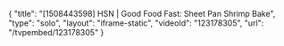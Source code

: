 {
    "title": "[1508443598] HSN | Good Food Fast: Sheet Pan Shrimp Bake",
    "type": "solo",
    "layout": "iframe-static",
    "videoId": "123178305",
    "url": "\/tvpembed\/123178305"
}